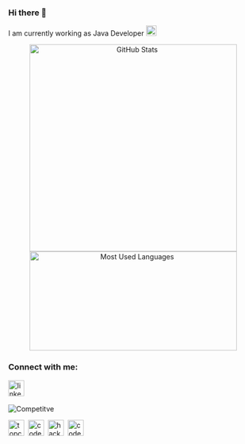 ### Hi there 👋
I am currently working as Java Developer 
<img src='https://cdn.jsdelivr.net/npm/simple-icons@4.13.0/icons/tata.svg' alt='tata' height='21'>

<p align="center">
<img src='https://github-readme-stats.codestackr.vercel.app/api?username=Deshwal36&show_icons=true&hide=stars&count_private=true&card_width=418' alt='GitHub Stats' width='418'>
<img src='https://github-readme-stats.codestackr.vercel.app/api/top-langs/?username=Deshwal36&hide=swift,php,scss&layout=compact&card_width=418' alt='Most Used Languages' width='418' height='200'>
</p>

### Connect with me: 

[<img src='https://cdn.jsdelivr.net/npm/simple-icons@3.0.1/icons/linkedin.svg' alt='linkedin' height='32'>][1]&nbsp;

![Competitve](https://img.shields.io/amo/stars/coding?color=blue&label=Competitive&logo=coding&style=flat-square)

[<img src='https://cdn.jsdelivr.net/npm/simple-icons@4.13.0/icons/topcoder.svg' alt='topcoder' height='32'>][2]&nbsp;
[<img src='https://cdn.jsdelivr.net/npm/simple-icons@4.13.0/icons/codechef.svg' alt='codechef' height='32'>][3]&nbsp;
[<img src='https://cdn.jsdelivr.net/npm/simple-icons@4.13.0/icons/hackerrank.svg' alt='hackerrank' height='32'>][4]&nbsp;
[<img src='https://cdn.jsdelivr.net/npm/simple-icons@4.13.0/icons/codeforces.svg' alt='codeforces' height='32'>][5]

[1]: https://www.linkedin.com/in/shivam-deshwal-ba9a6bb6/
[2]: https://www.topcoder.com/members/Deshwal
[3]: https://www.codechef.com/users/deshwal
[4]: https://www.hackerrank.com/shivam_deshwal36?hr_r=1
[5]: https://codeforces.com/profile/Deshwal36




